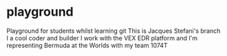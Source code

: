 # playground
Playground for students whilst learning git
This is Jacques Stefani's branch
I a cool coder and builder 
I work with the VEX EDR platform and I'm representing Bermuda at the Worlds with my team 1074T 
